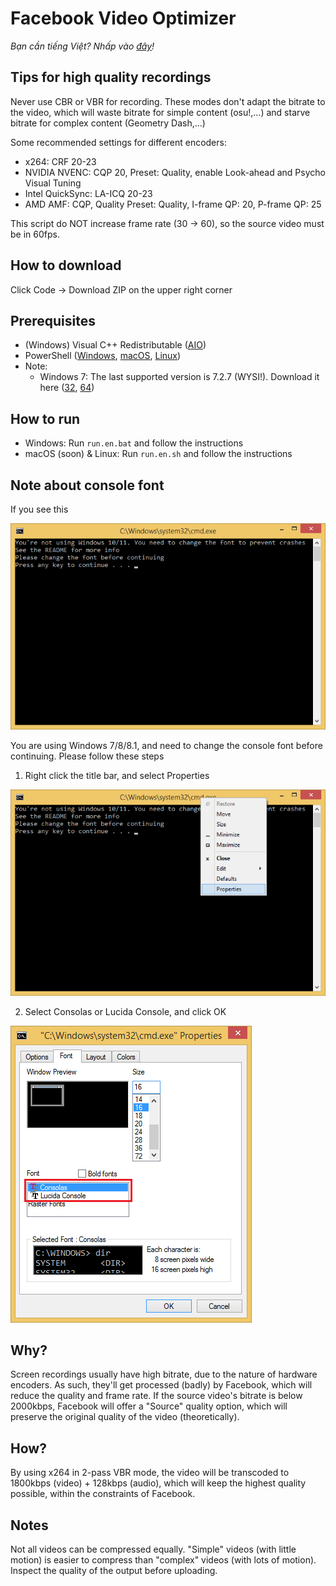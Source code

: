 # Facebook Video Optimizer

_Bạn cần tiếng Việt? Nhấp vào [đây](/README.md)!_

## Tips for high quality recordings

Never use CBR or VBR for recording. These modes don't adapt the bitrate to the video, which will waste bitrate for simple content (osu!,...) and starve bitrate for complex content (Geometry Dash,...)

Some recommended settings for different encoders:

- x264: CRF 20-23
- NVIDIA NVENC: CQP 20, Preset: Quality, enable Look-ahead and Psycho Visual Tuning
- Intel QuickSync: LA-ICQ 20-23
- AMD AMF: CQP, Quality Preset: Quality, I-frame QP: 20, P-frame QP: 25

This script do NOT increase frame rate (30 -> 60), so the source video must be in 60fps.

## How to download

Click Code -> Download ZIP on the upper right corner

## Prerequisites

- (Windows) Visual C++ Redistributable ([AIO][vc++-aio])
- PowerShell ([Windows][pwsh-win], [macOS][pwsh-macos], [Linux][pwsh-linux])
- Note:
  - Windows 7: The last supported version is 7.2.7 (WYSI!). Download it here ([32][pwsh-7.2.7-32], [64][pwsh-7.2.7-64])

[vc++-aio]: https://github.com/abbodi1406/vcredist/releases
[pwsh-win]: https://learn.microsoft.com/en-us/powershell/scripting/install/installing-powershell-on-windows#msi
[pwsh-macos]: https://learn.microsoft.com/en-us/powershell/scripting/install/installing-powershell-on-macos
[pwsh-linux]: https://learn.microsoft.com/en-us/powershell/scripting/install/installing-powershell-on-linux
[pwsh-7.2.7-32]: https://github.com/PowerShell/PowerShell/releases/download/v7.2.7/PowerShell-7.2.7-win-x86.msi
[pwsh-7.2.7-64]: https://github.com/PowerShell/PowerShell/releases/download/v7.2.7/PowerShell-7.2.7-win-x64.msi

## How to run

- Windows: Run `run.en.bat` and follow the instructions
- macOS (soon) & Linux: Run `run.en.sh` and follow the instructions

## Note about console font

If you see this

![Console font warning](/docs/change_console_font/warning.png?raw=true)

You are using Windows 7/8/8.1, and need to change the console font before continuing. Please follow these steps

1. Right click the title bar, and select Properties

![Changing font, figure 1](/docs/change_console_font/1.png?raw=true)

2. Select Consolas or Lucida Console, and click OK

![Changing font, figure 2](/docs/change_console_font/2.png?raw=true)

## Why?

Screen recordings usually have high bitrate, due to the nature of hardware encoders. As such, they'll get processed (badly) by Facebook, which will reduce the quality and frame rate. If the source video's bitrate is below 2000kbps, Facebook will offer a "Source" quality option, which will preserve the original quality of the video (theoretically).

## How?

By using x264 in 2-pass VBR mode, the video will be transcoded to 1800kbps (video) + 128kbps (audio), which will keep the highest quality possible, within the constraints of Facebook.

## Notes

Not all videos can be compressed equally. "Simple" videos (with little motion) is easier to compress than "complex" videos (with lots of motion). Inspect the quality of the output before uploading.
